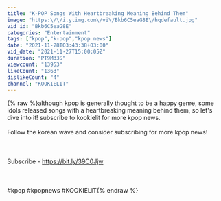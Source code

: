```yaml
---
title: "K-POP Songs With Heartbreaking Meaning Behind Them"
image: "https:\/\/i.ytimg.com\/vi\/Bkb6C5eaG8E\/hqdefault.jpg"
vid_id: "Bkb6C5eaG8E"
categories: "Entertainment"
tags: ["kpop","k-pop","kpop news"]
date: "2021-11-28T03:43:38+03:00"
vid_date: "2021-11-27T15:00:05Z"
duration: "PT9M33S"
viewcount: "13953"
likeCount: "1363"
dislikeCount: "4"
channel: "KOOKIELIT"
---
```

{% raw %}although kpop is generally thought to be a happy genre, some idols released songs with a heartbreaking meaning behind them, so let's dive into it! subscribe to kookielit for more kpop news.<br /><br />Follow the korean wave and consider subscribing for more kpop news!<br /><br /><br /><br />Subscribe - <a rel="nofollow" target="blank" href="https://bit.ly/39C0Jjw">https://bit.ly/39C0Jjw</a><br /><br /><br /><br />#kpop #kpopnews #KOOKIELIT{% endraw %}

